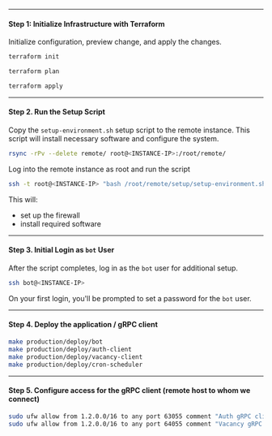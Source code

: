 
---
#### Step 1: Initialize Infrastructure with Terraform

Initialize configuration, preview change, and apply the changes.

```bash
terraform init
```
```bash
terraform plan
```
```bash
terraform apply
```

---
#### Step 2. Run the Setup Script

Copy the `setup-environment.sh` setup script to the remote instance. This script will install necessary software and configure the system.
```bash
rsync -rPv --delete remote/ root@<INSTANCE-IP>:/root/remote/
```

Log into the remote instance as root and run the script
```bash
ssh -t root@<INSTANCE-IP> "bash /root/remote/setup/setup-environment.sh"
```

This will:
- set up the firewall
- install required software

---
#### Step 3. Initial Login as `bot` User

After the script completes, log in as the `bot` user for additional setup.
```bash
ssh bot@<INSTANCE-IP>
```
On your first login, you'll be prompted to set a password for the `bot` user.

---
#### Step 4. Deploy the application / gRPC client
```bash
make production/deploy/bot
make production/deploy/auth-client
make production/deploy/vacancy-client
make production/deploy/cron-scheduler
```

---
#### Step 5. Configure access for the gRPC client (remote host to whom we connect)
```bash
sudo ufw allow from 1.2.0.0/16 to any port 63055 comment "Auth gRPC client"
sudo ufw allow from 1.2.0.0/16 to any port 64055 comment "Vacancy gRPC client"
```
